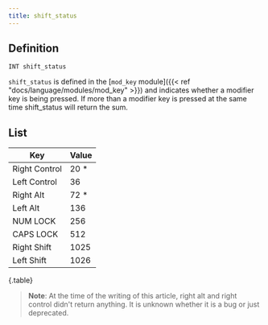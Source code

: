 ```yaml
---
title: shift_status
---
```


## Definition

    INT shift_status

`shift_status` is defined in the [`mod_key` module]({{< ref "docs/language/modules/mod_key" >}}) and indicates whether a modifier key is being pressed. If more than a modifier key is pressed at the same time shift_status will return the sum.

## List

| Key | Value |
|---|---|
| Right Control   | 20 * |
| Left Control    | 36 |
| Right Alt   | 72 * |
| Left Alt    | 136 |
| NUM LOCK    | 256 |
| CAPS LOCK   | 512 |
| Right Shift | 1025 |
| Left Shift  | 1026 |
{.table}

> __Note__: At the time of the writing of this article, right alt and right control didn't return anything. It is unknown whether it is a bug or just deprecated.
